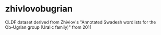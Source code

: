 # zhivlovobugrian
CLDF dataset derived from Zhivlov's "Annotated Swadesh wordlists for the Ob-Ugrian group (Uralic family)" from 2011
